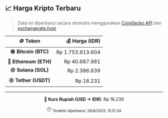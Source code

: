 

<!-- HARGA_KRIPTO -->
## 📈 Harga Kripto Terbaru

> Data ini diperbarui secara otomatis menggunakan [CoinGecko API](https://www.coingecko.com/) dan [exchangerate.host](https://exchangerate.host/)

<div align="center">

| 🪙 Token | 💰 Harga (IDR) |
|:------:|---------------:|
| 🟠 **Bitcoin (BTC)**   | Rp 1.753.913.604 |
| 🔵 **Ethereum (ETH)**  | Rp 40.687.981 |
| 🟣 **Solana (SOL)**    | Rp 2.386.639 |
| 🟢 **Tether (USDT)**   | Rp 16.231 |

---

💱 **Kurs Rupiah (USD → IDR)**: Rp 16.230

🕒 <sub>Terakhir diperbarui: 26/6/2025, 10.12.34</sub>

</div>
<!-- /HARGA_KRIPTO -->